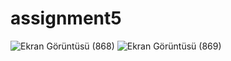 # assignment5
![Ekran Görüntüsü (868)](https://user-images.githubusercontent.com/100772202/160789070-eb7f5ae4-9e63-4c09-acc2-a2e788e98940.png)
![Ekran Görüntüsü (869)](https://user-images.githubusercontent.com/100772202/160789107-1292a7be-d705-4c4c-a340-ee5824f93a70.png)

